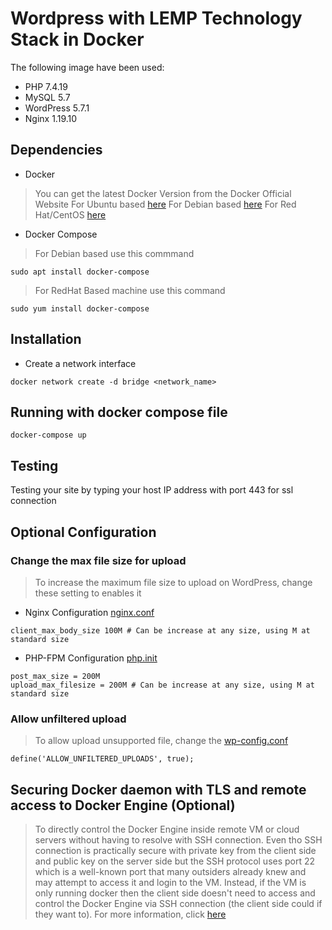# Wordpress with LEMP Technology Stack in Docker 
The following image have been used:

* PHP 7.4.19
* MySQL 5.7
* WordPress 5.7.1
* Nginx 1.19.10

## Dependencies
* Docker

> You can get the latest Docker Version from the Docker Official Website 
> For Ubuntu based [here](https://docs.docker.com/engine/install/ubuntu/)
> For Debian based [here](https://docs.docker.com/engine/install/debian/)
> For Red Hat/CentOS [here](https://docs.docker.com/engine/install/centos/)
* Docker Compose

> For Debian based use this commmand

```
sudo apt install docker-compose
```

> For RedHat Based machine use this command

```
sudo yum install docker-compose
```


## Installation
* Create a network interface 

```
docker network create -d bridge <network_name>
```

## Running with docker compose file 

```
docker-compose up
```

## Testing 
Testing your site by typing your host IP address with port 443 for ssl connection

## Optional Configuration

### Change the max file size for upload

> To increase the maximum file size to upload on WordPress, change these setting to enables it

* Nginx Configuration [nginx.conf](./nginx/my-nginx.conf)

```
client_max_body_size 100M # Can be increase at any size, using M at standard size
```

* PHP-FPM Configuration [php.init](./wordpress/php-fpm/my-php-development.ini)

```
post_max_size = 200M
upload_max_filesize = 200M # Can be increase at any size, using M at standard size
```

### Allow unfiltered upload 

> To allow upload unsupported file, change the [wp-config.conf](./wordpress/wp-config/my-wp-config.php)

```
define('ALLOW_UNFILTERED_UPLOADS', true);
```


## Securing Docker daemon with TLS and remote access to Docker Engine (Optional)

> To directly control the Docker Engine inside remote VM or cloud servers without having to resolve with SSH connection. Even tho SSH connection is practically secure with private key from the client side and public key on the server side but the SSH protocol uses port 22 which is a well-known port that many outsiders already knew and may attempt to access it and login to the VM. Instead, if the VM is only running docker then the client side doesn't need to access and control the Docker Engine via SSH connection (the client side could if they want to).
> For more information, click [here](./REMOTE.MD)

